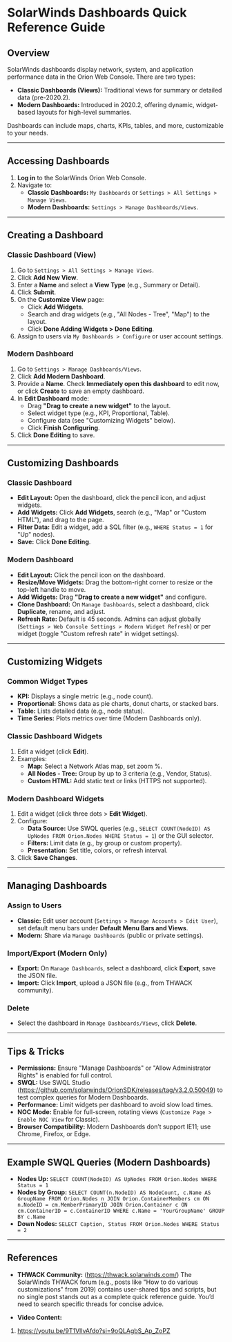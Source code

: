 # SolarWinds Dashboards Quick Reference Guide

## Overview
SolarWinds dashboards display network, system, and application performance data in the Orion Web Console. There are two types:
- **Classic Dashboards (Views):** Traditional views for summary or detailed data (pre-2020.2).
- **Modern Dashboards:** Introduced in 2020.2, offering dynamic, widget-based layouts for high-level summaries.

Dashboards can include maps, charts, KPIs, tables, and more, customizable to your needs.

---

## Accessing Dashboards
1. **Log in** to the SolarWinds Orion Web Console.
2. Navigate to:
   - **Classic Dashboards:** `My Dashboards` or `Settings > All Settings > Manage Views`.
   - **Modern Dashboards:** `Settings > Manage Dashboards/Views`.

---

## Creating a Dashboard

### Classic Dashboard (View)
1. Go to `Settings > All Settings > Manage Views`.
2. Click **Add New View**.
3. Enter a **Name** and select a **View Type** (e.g., Summary or Detail).
4. Click **Submit**.
5. On the **Customize View** page:
   - Click **Add Widgets**.
   - Search and drag widgets (e.g., "All Nodes - Tree", "Map") to the layout.
   - Click **Done Adding Widgets > Done Editing**.
6. Assign to users via `My Dashboards > Configure` or user account settings.

### Modern Dashboard
1. Go to `Settings > Manage Dashboards/Views`.
2. Click **Add Modern Dashboard**.
3. Provide a **Name**. Check **Immediately open this dashboard** to edit now, or click **Create** to save an empty dashboard.
4. In **Edit Dashboard** mode:
   - Drag **"Drag to create a new widget"** to the layout.
   - Select widget type (e.g., KPI, Proportional, Table).
   - Configure data (see "Customizing Widgets" below).
   - Click **Finish Configuring**.
5. Click **Done Editing** to save.

---

## Customizing Dashboards

### Classic Dashboard
- **Edit Layout:** Open the dashboard, click the pencil icon, and adjust widgets.
- **Add Widgets:** Click **Add Widgets**, search (e.g., "Map" or "Custom HTML"), and drag to the page.
- **Filter Data:** Edit a widget, add a SQL filter (e.g., `WHERE Status = 1` for "Up" nodes).
- **Save:** Click **Done Editing**.

### Modern Dashboard
- **Edit Layout:** Click the pencil icon on the dashboard.
- **Resize/Move Widgets:** Drag the bottom-right corner to resize or the top-left handle to move.
- **Add Widgets:** Drag **"Drag to create a new widget"** and configure.
- **Clone Dashboard:** On `Manage Dashboards`, select a dashboard, click **Duplicate**, rename, and adjust.
- **Refresh Rate:** Default is 45 seconds. Admins can adjust globally (`Settings > Web Console Settings > Modern Widget Refresh`) or per widget (toggle "Custom refresh rate" in widget settings).

---

## Customizing Widgets

### Common Widget Types
- **KPI:** Displays a single metric (e.g., node count).
- **Proportional:** Shows data as pie charts, donut charts, or stacked bars.
- **Table:** Lists detailed data (e.g., node status).
- **Time Series:** Plots metrics over time (Modern Dashboards only).

### Classic Dashboard Widgets
1. Edit a widget (click **Edit**).
2. Examples:
   - **Map:** Select a Network Atlas map, set zoom %.
   - **All Nodes - Tree:** Group by up to 3 criteria (e.g., Vendor, Status).
   - **Custom HTML:** Add static text or links (HTTPS not supported).

### Modern Dashboard Widgets
1. Edit a widget (click three dots > **Edit Widget**).
2. Configure:
   - **Data Source:** Use SWQL queries (e.g., `SELECT COUNT(NodeID) AS UpNodes FROM Orion.Nodes WHERE Status = 1`) or the GUI selector.
   - **Filters:** Limit data (e.g., by group or custom property).
   - **Presentation:** Set title, colors, or refresh interval.
3. Click **Save Changes**.

---

## Managing Dashboards

### Assign to Users
- **Classic:** Edit user account (`Settings > Manage Accounts > Edit User`), set default menu bars under **Default Menu Bars and Views**.
- **Modern:** Share via `Manage Dashboards` (public or private settings).

### Import/Export (Modern Only)
- **Export:** On `Manage Dashboards`, select a dashboard, click **Export**, save the JSON file.
- **Import:** Click **Import**, upload a JSON file (e.g., from THWACK community).

### Delete
- Select the dashboard in `Manage Dashboards/Views`, click **Delete**.

---

## Tips & Tricks
- **Permissions:** Ensure "Manage Dashboards" or "Allow Administrator Rights" is enabled for full control.
- **SWQL:** Use SWQL Studio (https://github.com/solarwinds/OrionSDK/releases/tag/v3.2.0.50049) to test complex queries for Modern Dashboards.
- **Performance:** Limit widgets per dashboard to avoid slow load times.
- **NOC Mode:** Enable for full-screen, rotating views (`Customize Page > Enable NOC View` for Classic).
- **Browser Compatibility:** Modern Dashboards don’t support IE11; use Chrome, Firefox, or Edge.

---

## Example SWQL Queries (Modern Dashboards)
- **Nodes Up:** `SELECT COUNT(NodeID) AS UpNodes FROM Orion.Nodes WHERE Status = 1`
- **Nodes by Group:** `SELECT COUNT(n.NodeID) AS NodeCount, c.Name AS GroupName FROM Orion.Nodes n JOIN Orion.ContainerMembers cm ON n.NodeID = cm.MemberPrimaryID JOIN Orion.Container c ON cm.ContainerID = c.ContainerID WHERE c.Name = 'YourGroupName' GROUP BY c.Name`
- **Down Nodes:** `SELECT Caption, Status FROM Orion.Nodes WHERE Status = 2`

---

## References

- **THWACK Community:** (https://thwack.solarwinds.com/) The SolarWinds THWACK forum (e.g., posts like "How to do various customizations" from 2019) contains user-shared tips and scripts, but no single post stands out as a complete quick reference guide. You’d need to search specific threads for concise advice.

- **Video Content:** 
1. https://youtu.be/9T1VlIvAfdo?si=9oQLAgbS_Ap_ZoPZ
